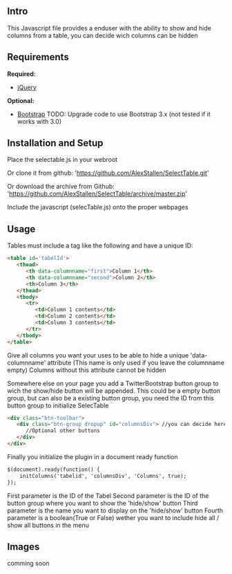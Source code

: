 ## Intro

This Javascript file provides a enduser with the ability to show and hide columns from a table, you can decide wich columns can be hidden


## Requirements

**Required:**

* [jQuery](http://jquery.com/)

**Optional:**

* [Bootstrap](http://getbootstrap.com/2.3.2/) TODO: Upgrade code to use Bootstrap 3.x (not tested if it works with 3.0)


## Installation and Setup

Place the selectable.js in your webroot

Or clone it from github: 
'https://github.com/AlexStallen/SelectTable.git'

Or download the archive from Github: 
'https://github.com/AlexStallen/SelectTable/archive/master.zip'


Include the javascript (selecTable.js) onto the proper webpages



## Usage
Tables must include a <thead> tag like the following and have a unique ID:
```html
<table id='tabelId'>
   <thead>
      <th data-columnname="first">Column 1</th>
      <th data-columnname="second">Column 2</th>
      <th>Column 3</th>
   </thead>
   <tbody>
      <tr>
         <td>Column 1 contents</td>
         <td>Column 2 contents</td>
         <td>Column 3 contents</td>
      </tr>
   </tbody>
</table>
```

Give all columns you want your uses to be able to hide a unique 'data-columnname' attribute (This name is only used if you leave the columnname empty) Columns without this attribute cannot be hidden

Somewhere else on your page you add a TwitterBootstrap button group to wich the show/hide button will be appended. This could be a empty button group, but can also be a existing button group, you need the ID from this button group to initialize SelecTable

```html
<div class="btn-toolbar">
   <div class="btn-group dropup" id="columnsDiv"> //you can decide here if the show/hide menu is a dropup or down
      //Optional other buttons
   </div>
</div>
```

Finally you initialize the plugin in a document ready function

```html
$(document).ready(function() {
    initColumns('tabelid', 'columnsDiv', 'Columns', true);
});
```
First parameter is the ID of the Tabel
Second parameter is the ID of the button group where you want to show the 'hide/show' button
Third parameter is the name you want to display on the 'hide/show' button
Fourth parameter is a boolean(True or False) wether you want to include hide all / show all buttons in the menu


## Images

comming soon